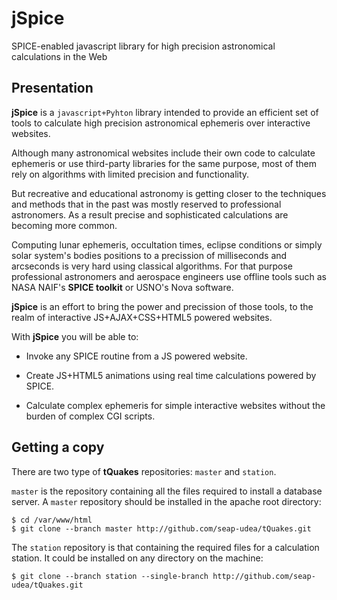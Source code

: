 # jSpice
SPICE-enabled javascript library for high precision astronomical calculations in the Web

Presentation
------------

**jSpice** is a ``javascript+Pyhton`` library intended to provide an
efficient set of tools to calculate high precision astronomical
ephemeris over interactive websites.

Although many astronomical websites include their own code to
calculate ephemeris or use third-party libraries for the same purpose,
most of them rely on algorithms with limited precision and
functionality.

But recreative and educational astronomy is getting closer to the
techniques and methods that in the past was mostly reserved to
professional astronomers.  As a result precise and sophisticated
calculations are becoming more common.

Computing lunar ephemeris, occultation times, eclipse conditions or
simply solar system's bodies positions to a precission of milliseconds
and arcseconds is very hard using classical algorithms.  For that
purpose professional astronomers and aerospace engineers use offline
tools such as NASA NAIF's **SPICE toolkit** or USNO's Nova software.

**jSpice** is an effort to bring the power and precission of those
tools, to the realm of interactive JS+AJAX+CSS+HTML5 powered websites.

With **jSpice** you will be able to:

- Invoke any SPICE routine from a JS powered website. 

- Create JS+HTML5 animations using real time calculations powered by
  SPICE.

- Calculate complex ephemeris for simple interactive websites without
  the burden of complex CGI scripts.

Getting a copy
--------------

There are two type of **tQuakes** repositories: ``master`` and
``station``. 

``master`` is the repository containing all the files required to
install a database server. A ``master`` repository should be installed
in the apache root directory:

```
$ cd /var/www/html
$ git clone --branch master http://github.com/seap-udea/tQuakes.git
```

The ``station`` repository is that containing the required files for a
calculation station.  It could be installed on any directory on the machine:

```
$ git clone --branch station --single-branch http://github.com/seap-udea/tQuakes.git
```
